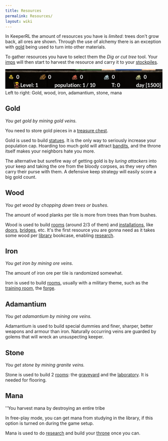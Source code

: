 ```yaml
---
title: Resources
permalink: Resources/
layout: wiki
---
```


In KeeperRL the amount of resources you have is *limited*: trees don't
grow back, all ores are shown. Through the use of alchemy there is an
exception with [gold](:Resources#Gold "wikilink") being used to turn
into other materials.

To gather resources you have to select them the *Dig or cut tree* tool.
Your [imps](:Imp "wikilink") will then start to harvest the resource and
carry it to your [stockpiles](:Storage "wikilink").

<img src="Resources-Screenshot.png" title="fig:Resources-Screenshot.png" alt="Resources-Screenshot.png" width="500" />
Left to right: Gold, wood, iron, adamantium, stone, mana

Gold
----

*You get gold by mining gold veins.*

You need to store gold pieces in a [treasure
chest](treasure_chest "wikilink").

Gold is used to build [statues](:Installations#Statue "wikilink"). It is
the only way to seriously increase your population cap. Hoarding too
much gold will attract [bandits](:Bandit "wikilink"), and the throne
itself makes your neighbors hate you more.

The alternative but surefire way of getting gold is by *luring
attackers* into your keep and taking the ore from the bloody corpses, as
they very often carry their purse with them. A defensive keep strategy
will easily score a big gold count.

Wood
----

*You get wood by chopping down trees or bushes.*

The amount of wood planks per tile is more from trees than from bushes.

Wood is used to build [rooms](/keeperrl_wiki/Category%3ARooms "wikilink") (around 2/3
of them) and [installations](:Installations "wikilink"), like
[doors](:Installations#Door "wikilink"),
[bridges](:Installations#Bridge "wikilink"), etc. It's the first
resource you are gonna need as it takes some wood per
[library](:Library "wikilink") bookcase, enabling
[research](:Technologies "wikilink").

Iron
----

*You get iron by mining ore veins.*

The amount of iron ore per tile is randomized somewhat.

Iron is used to build [rooms](/keeperrl_wiki/Category%3ARooms "wikilink"), usually with
a military theme, such as the [training
room](:Training_Room "wikilink"), the
[forge](:Manufactories#Forge "wikilink").

Adamantium
----------

*You get adamantium by mining ore veins.*

Adamantium is used to build special dummies and finer, sharper, better
weapons and armour than iron. Naturally occurring veins are guarded by
golems that will wreck an unsuspecting keeper.

Stone
-----

*You get stone by mining granite veins.*

Stone is used to build 2 [rooms](/keeperrl_wiki/Category%3ARooms "wikilink"): the
[graveyard](:Graveyard "wikilink") and the
[laboratory](:Manufactories#Laboratory "wikilink"). It is needed for
flooring.

Mana
----

''You harvest mana by destroying an entire tribe

In free-play mode, you can get mana from studying in the library, if
this option is turned on during the game setup.

Mana is used to do [research](:Technologies "wikilink") and build your
[throne](:Throne "wikilink") once you can.
